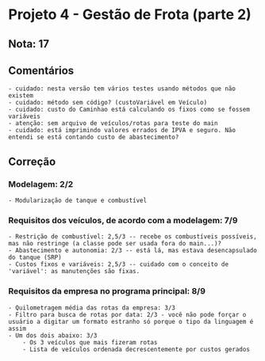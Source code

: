 # Projeto 4 - Gestão de Frota (parte 2)

## Nota: 17

## Comentários
	- cuidado: nesta versão tem vários testes usando métodos que não existem
	- cuidado: método sem código? (custoVariável em Veículo)
	- cuidado: custo do Caminhao está calculando os fixos como se fossem variáveis
	- atenção: sem arquivo de veículos/rotas para teste do main
	- cuidado: está imprimindo valores errados de IPVA e seguro. Não entendi se está contando custo de abastecimento?
## Correção

### Modelagem: 2/2   
	- Modularização de tanque e combustível 
	
### Requisitos dos veículos, de acordo com a modelagem: 7/9  
	- Restrição de combustível: 2,5/3 -- recebe os combustíveis possíveis, mas não restringe (a classe pode ser usada fora do main...)?
	- Abastecimento e autonomia: 2/3 -- está lá, mas estava desencapsulado do tanque (SRP)
	- Custos fixos e variáveis: 2,5/3 -- cuidado com o conceito de 'variável': as manutenções são fixas. 
	
	
### Requisitos da empresa no programa principal: 8/9 
	- Quilometragem média das rotas da empresa: 3/3 
	- Filtro para busca de rotas por data: 2/3 - você não pode forçar o usuário a digitar um formato estranho só porque o tipo da linguagem é assim
	- Um dos dois abaixo: 3/3
		- Os 3 veículos que mais fizeram rotas 
		- Lista de veículos ordenada decrescentemente por custos gerados 

